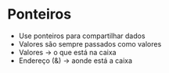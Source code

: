 # Ponteiros

* Use ponteiros para compartilhar dados
* Valores são sempre passados como valores
* Valores -> o que está na caixa
* Endereço (&) -> aonde está a caixa

